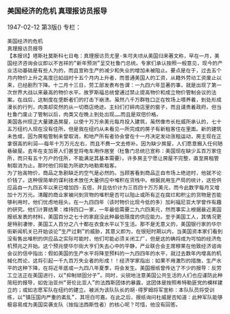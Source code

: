 ### 美国经济的危机  真理报访员报导

1947-02-12
第3版()
专栏：

    美国经济的危机
    真理报访员报导
    【本报讯】塔斯社莫斯科七日电：真理报访员尤里·朱可夫顷从美国归来著文称，早在一月，美国经济咨询会议即以不吉祥的“新年预测”呈交杜鲁门总统。专家们承认按照一般意见，现今的产业活动基础是有些人为的，而且宣称生产的减少和失业的增加未被阻止。要点是在于，过去五个月内物价上升之高度已如战时十五个月内上升者，而普通美国人的工资，从籍外劳动工资废止以来，已经剧烈下降。十二月十三日，劳工部发表布告谓：一九四六年显著的事，就是出现了第一次世界大战以来最高的物价水平。故罗斯福总统曾通过禁止提高物价和成立物价管制会议的法案。在战后，这制度在垄断者们的打击下崩溃。虽然八千万群牲口正在牧场上喂养着，到处形成漫长的行列，肉类却突然的从一切商店绝迹。主妇们打碎肉店里的窗子，而且谴责着政府。但当杜鲁门废止了管制以后，肉类又在晚上到处出现……而且是双倍价格。
    美国各州现正大量建造房屋，以使十万万余美元每月投入建筑，虽然像市长杜威所承认的，七十五万纽约人现在没有住所，但是我在纽约从未看见一所完成的房子有新租客住在里面。新的建筑未告成，因为房租管制未曾取消，和地产所有者协会曾在十一月决定发动涨租运动，房主现在正拿很高的利润——每年十万万元左右，而且不费一文去修补。因为缺少房屋，人们愿意搬入任何陋巷破屋。去年在支加哥人们甚至将电车用作居室（杜鲁门总统已宣称：美国现在缺少五百万家住所，而只有五十万户的住所，不能满足其基本需要）。许多房主宁愿让房屋不完整，直至房租管制取消为止。那时他们将能为所欲为地勒索租客。
    为了抬高物价，商品之急剧缺乏的空气是必然的。当顾客看到商品正自市场上绝迹时，他就不论价钱了。这种很简单的谋利技术放任大量供应中堆积在货栈中。根据民用生产局的统计，这些供应品自一九四五年以来已增加四·五倍，并且估价计为三百四十万万美元，而今此数字每月又增加十万万元。清醒的商业家被问到货物的堆积是否可以阻止或所有正在腐烂和积尘的货物是否能够利用时，他们忧虑地摇头。在一九四四年（该时物价比现今低的多）加利福尼亚大学曾作有趣的研究。他们计算结果：维持四口一家，一年最低需要二九六四美元，然而事实上根据最近美国报纸发表的材料，美国百分之七十的家庭没此种最低限度的供应能力。至于美国工人，其情况更是特别凄惨，美国工人百分之八十都在衣食水平以下生活。那不是无意义的，美国银行家的华尔街新闻机关已开始谈论“生产过剩”的威胁，其意义即为，在很短时期以内，当美国资本家们看到没有售出堆积的供应品之实际可能时，他们可能必须关闭工厂，但是这的确将成为可怕的经济危机预兆之开始。这个预兆使华尔街大亨们失去心中的平静，产业联合会主席穆莱在他致经济谘询会议的信中指出：假如美国的生产水平将降至预料的一九四四年的水平，就过去数年内增高的机械化而论，这将引起一千九百万失业者的形成！！经济学家指出：如果不用激烈的措施，生产水平的这种下降，在将近年底或一九四八年夏季，将会发生。美国报纸曾传达了不少的报导：反劳工立法正在美国进行，以“抑制顽固分子”。同时，尖锐地注意美国公共生活的人们也应谨防此种简短的报导，如佐治亚州“哥伦比亚人”的法西斯团体的暴露，这团体是按照希特勒匪党的模样建立的；或如志愿军队在纽约的建立。被派为该队队长的胡·得罗姆将军宣称：本队队员将受训练，以“镇压国内严重的紊乱”，其坦白可嘉。在此之后，报纸询问杜威是否知道：此种军队能够极容易成为美国突袭支队（按指法西斯性者）的核心呢？可惜，他没有回答。
